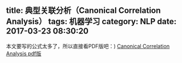 title: 典型关联分析（Canonical Correlation Analysis）
tags: 机器学习
category: NLP
date: 2017-03-23 08:30:20 
---
本文要写的公式太多了，所以直接看PDF版吧：)
[Canonical Correlation Analysis pdf版](https://github.com/muyeby/BlogDoc/blob/master/CCA.pdf) 
<!-- more -->

